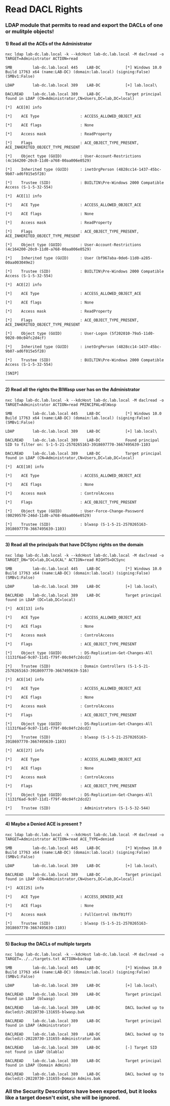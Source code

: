 # Read DACL Rights

### LDAP module that permits to read and export the DACLs of one or mulitple objects!

#### 1) Read all the ACEs of the Administrator

    nxc ldap lab-dc.lab.local -k --kdcHost lab-dc.lab.local -M daclread -o TARGET=Administrator ACTION=read

    SMB         lab-dc.lab.local 445    LAB-DC           [*] Windows 10.0 Build 17763 x64 (name:LAB-DC) (domain:lab.local) (signing:False) (SMBv1:False)

    LDAP        lab-dc.lab.local 389    LAB-DC           [+] lab.local\

    DACLREAD    lab-dc.lab.local 389    LAB-DC           Target principal found in LDAP (CN=Administrator,CN=Users,DC=lab,DC=local)

    [*]  ACE[0] info                

    [*]    ACE Type                  : ACCESS_ALLOWED_OBJECT_ACE

    [*]    ACE flags                 : None

    [*]    Access mask               : ReadProperty

    [*]    Flags                     : ACE_OBJECT_TYPE_PRESENT, ACE_INHERITED_OBJECT_TYPE_PRESENT

    [*]    Object type (GUID)        : User-Account-Restrictions (4c164200-20c0-11d0-a768-00aa006e0529)

    [*]    Inherited type (GUID)     : inetOrgPerson (4828cc14-1437-45bc-9b07-ad6f015e5f28)

    [*]    Trustee (SID)             : BUILTIN\Pre-Windows 2000 Compatible Access (S-1-5-32-554)

    [*]  ACE[1] info                

    [*]    ACE Type                  : ACCESS_ALLOWED_OBJECT_ACE

    [*]    ACE flags                 : None

    [*]    Access mask               : ReadProperty

    [*]    Flags                     : ACE_OBJECT_TYPE_PRESENT, ACE_INHERITED_OBJECT_TYPE_PRESENT

    [*]    Object type (GUID)        : User-Account-Restrictions (4c164200-20c0-11d0-a768-00aa006e0529)

    [*]    Inherited type (GUID)     : User (bf967aba-0de6-11d0-a285-00aa003049e2)

    [*]    Trustee (SID)             : BUILTIN\Pre-Windows 2000 Compatible Access (S-1-5-32-554)

    [*]  ACE[2] info                

    [*]    ACE Type                  : ACCESS_ALLOWED_OBJECT_ACE

    [*]    ACE flags                 : None

    [*]    Access mask               : ReadProperty

    [*]    Flags                     : ACE_OBJECT_TYPE_PRESENT, ACE_INHERITED_OBJECT_TYPE_PRESENT

    [*]    Object type (GUID)        : User-Logon (5f202010-79a5-11d0-9020-00c04fc2d4cf)

    [*]    Inherited type (GUID)     : inetOrgPerson (4828cc14-1437-45bc-9b07-ad6f015e5f28)

    [*]    Trustee (SID)             : BUILTIN\Pre-Windows 2000 Compatible Access (S-1-5-32-554)

    [SNIP]

------------------------------------------------------------------------------------------------

#### 2) Read all the rights the BlWasp user has on the Administrator

    nxc ldap lab-dc.lab.local -k --kdcHost lab-dc.lab.local -M daclread -o TARGET=Administrator ACTION=read PRINCIPAL=BlWasp

    SMB         lab-dc.lab.local 445    LAB-DC           [*] Windows 10.0 Build 17763 x64 (name:LAB-DC) (domain:lab.local) (signing:False) (SMBv1:False)

    LDAP        lab-dc.lab.local 389    LAB-DC           [+] lab.local\

    DACLREAD    lab-dc.lab.local 389    LAB-DC           Found principal SID to filter on: S-1-5-21-2570265163-3918697770-3667495639-1103

    DACLREAD    lab-dc.lab.local 389    LAB-DC           Target principal found in LDAP (CN=Administrator,CN=Users,DC=lab,DC=local)

    [*]  ACE[10] info                

    [*]    ACE Type                  : ACCESS_ALLOWED_OBJECT_ACE

    [*]    ACE flags                 : None

    [*]    Access mask               : ControlAccess

    [*]    Flags                     : ACE_OBJECT_TYPE_PRESENT

    [*]    Object type (GUID)        : User-Force-Change-Password (00299570-246d-11d0-a768-00aa006e0529)

    [*]    Trustee (SID)             : blwasp (S-1-5-21-2570265163-3918697770-3667495639-1103)

-----------------------------------------------------------------------------------------------------------------------------------

#### 3)  Read all the principals that have DCSync rights on the domain

    nxc ldap lab-dc.lab.local -k --kdcHost lab-dc.lab.local -M daclread -o TARGET_DN="DC=lab,DC=LOCAL" ACTION=read RIGHTS=DCSync

    SMB         lab-dc.lab.local 445    LAB-DC           [*] Windows 10.0 Build 17763 x64 (name:LAB-DC) (domain:lab.local) (signing:False) (SMBv1:False)

    LDAP        lab-dc.lab.local 389    LAB-DC           [+] lab.local\

    DACLREAD    lab-dc.lab.local 389    LAB-DC           Target principal found in LDAP (DC=lab,DC=local)

    [*]  ACE[13] info                

    [*]    ACE Type                  : ACCESS_ALLOWED_OBJECT_ACE

    [*]    ACE flags                 : None

    [*]    Access mask               : ControlAccess

    [*]    Flags                     : ACE_OBJECT_TYPE_PRESENT

    [*]    Object type (GUID)        : DS-Replication-Get-Changes-All (1131f6ad-9c07-11d1-f79f-00c04fc2dcd2)

    [*]    Trustee (SID)             : Domain Controllers (S-1-5-21-2570265163-3918697770-3667495639-516)

    [*]  ACE[14] info                

    [*]    ACE Type                  : ACCESS_ALLOWED_OBJECT_ACE

    [*]    ACE flags                 : None

    [*]    Access mask               : ControlAccess

    [*]    Flags                     : ACE_OBJECT_TYPE_PRESENT

    [*]    Object type (GUID)        : DS-Replication-Get-Changes-All (1131f6ad-9c07-11d1-f79f-00c04fc2dcd2)

    [*]    Trustee (SID)             : blwasp (S-1-5-21-2570265163-3918697770-3667495639-1103)

    [*]  ACE[27] info                

    [*]    ACE Type                  : ACCESS_ALLOWED_OBJECT_ACE

    [*]    ACE flags                 : None

    [*]    Access mask               : ControlAccess

    [*]    Flags                     : ACE_OBJECT_TYPE_PRESENT

    [*]    Object type (GUID)        : DS-Replication-Get-Changes-All (1131f6ad-9c07-11d1-f79f-00c04fc2dcd2)

    [*]    Trustee (SID)             : Administrators (S-1-5-32-544)


-------------------------------------------------------------------------------------------------------------------

#### 4) Maybe a Denied ACE is present ?

    nxc ldap lab-dc.lab.local -k --kdcHost lab-dc.lab.local -M daclread -o TARGET=Administrator ACTION=read ACE_TYPE=denied

    SMB         lab-dc.lab.local 445    LAB-DC           [*] Windows 10.0 Build 17763 x64 (name:LAB-DC) (domain:lab.local) (signing:False) (SMBv1:False)

    LDAP        lab-dc.lab.local 389    LAB-DC           [+] lab.local\

    DACLREAD    lab-dc.lab.local 389    LAB-DC           Target principal found in LDAP (CN=Administrator,CN=Users,DC=lab,DC=local)

    [*]  ACE[25] info                

    [*]    ACE Type                  : ACCESS_DENIED_ACE

    [*]    ACE flags                 : None

    [*]    Access mask               : FullControl (0xf01ff)

    [*]    Trustee (SID)             : blwasp (S-1-5-21-2570265163-3918697770-3667495639-1103)

---------------------------------------------------------------------------------------------------------------------------

#### 5) Backup the DACLs of multiple targets

    nxc ldap lab-dc.lab.local -k --kdcHost lab-dc.lab.local -M daclread -o TARGET=../../targets.txt ACTION=backup

    SMB         lab-dc.lab.local 445    LAB-DC           [*] Windows 10.0 Build 17763 x64 (name:LAB-DC) (domain:lab.local) (signing:False) (SMBv1:False)

    LDAP        lab-dc.lab.local 389    LAB-DC           [+] lab.local\

    DACLREAD    lab-dc.lab.local 389    LAB-DC           Target principal found in LDAP (blwasp)

    DACLREAD    lab-dc.lab.local 389    LAB-DC           DACL backed up to dacledit-20220730-131655-blwasp.bak

    DACLREAD    lab-dc.lab.local 389    LAB-DC           Target principal found in LDAP (Administrator)

    DACLREAD    lab-dc.lab.local 389    LAB-DC           DACL backed up to dacledit-20220730-131655-Administrator.bak

    DACLREAD    lab-dc.lab.local 389    LAB-DC           [-] Target SID not found in LDAP (blabla)

    DACLREAD    lab-dc.lab.local 389    LAB-DC           Target principal found in LDAP (Domain Admins)

    DACLREAD    lab-dc.lab.local 389    LAB-DC           DACL backed up to dacledit-20220730-131655-Domain Admins.bak

### All the Security Descriptors have been exported, but it looks like a target doesn't exist, she will be ignored.
